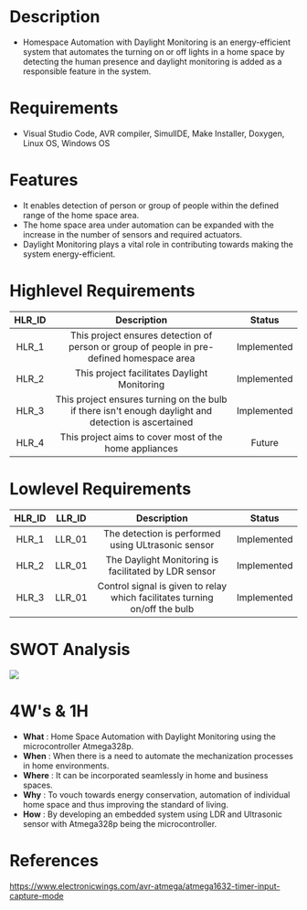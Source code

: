 # Description
* Homespace Automation with Daylight Monitoring is an energy-efficient system that automates the turning on or off lights in a home space by detecting the human presence and daylight monitoring is added as a responsible feature in the system. 

# Requirements
* Visual Studio Code, AVR compiler, SimulIDE, Make Installer, Doxygen, Linux OS, Windows OS
# Features
* It enables detection of person or group of people within the defined range of the home space area.
* The home space area under automation can be expanded with the increase in the number of sensors and required actuators.
* Daylight Monitoring plays a vital role in contributing towards making the system energy-efficient.
   
# Highlevel Requirements
|HLR_ID|Description|Status|
|:--:|:--:|:--:|
|HLR_1|This project ensures detection of person or group of people in pre-defined homespace area|Implemented|
|HLR_2|This project facilitates Daylight Monitoring|Implemented|
|HLR_3|This project ensures turning on the bulb if there isn't enough daylight and detection is ascertained|Implemented|
|HLR_4|This project aims to cover most of the home appliances|Future|

    
# Lowlevel Requirements
|HLR_ID|LLR_ID|Description|Status|
|:--:|:--:|:--:|:--:|
|HLR_1|LLR_01|The detection is performed using ULtrasonic sensor|Implemented|
|HLR_2|LLR_01|The Daylight Monitoring is facilitated by LDR sensor|Implemented|
|HLR_3|LLR_01|Control signal is given to relay which facilitates turning on/off the bulb|Implemented|


# SWOT Analysis
![](https://github.com/ITSMEUNICK-21/M1_Income_and_Tax_Calculator/blob/main/6_ImagesAndVideos/SWOT%20Analysis.png)

# 4W's & 1H
* **What**  : Home Space Automation with Daylight Monitoring using the microcontroller Atmega328p.
* **When**  : When there is a need to automate the mechanization processes in home environments.
* **Where** : It can be incorporated seamlessly in home and business spaces.
* **Why**   : To vouch towards energy conservation, automation of individual home space and thus improving the standard of living.
* **How**   : By developing an embedded system using LDR and Ultrasonic sensor with Atmega328p being the microcontroller.

# References

https://www.electronicwings.com/avr-atmega/atmega1632-timer-input-capture-mode


